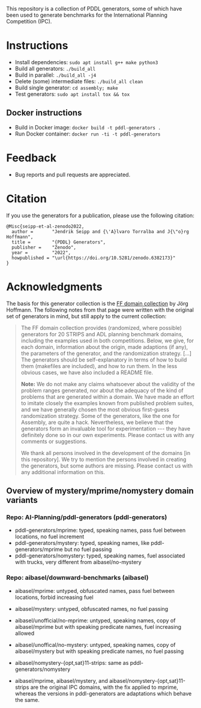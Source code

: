This repository is a collection of PDDL generators, some of which have been used
to generate benchmarks for the International Planning Competition (IPC).

# Instructions
* Install dependencies: ``sudo apt install g++ make python3``
* Build all generators: ``./build_all``
* Build in parallel: ``./build_all -j4``
* Delete (some) intermediate files: ``./build_all clean``
* Build single generator: ``cd assembly; make``
* Test generators: ``sudo apt install tox && tox``

## Docker instructions
* Build in Docker image: ``docker build -t pddl-generators .``
* Run Docker container: ``docker run -ti -t pddl-generators``

# Feedback
* Bug reports and pull requests are appreciated.

# Citation

If you use the generators for a publication, please use the following citation:

    @Misc{seipp-et-al-zenodo2022,
      author =       "Jendrik Seipp and {\'A}lvaro Torralba and J{\"o}rg Hoffmann",
      title =        "{PDDL} Generators",
      publisher =    "Zenodo",
      year =         "2022",
      howpublished = "\url{https://doi.org/10.5281/zenodo.6382173}"
    }


# Acknowledgments

The basis for this generator collection is the [FF domain
collection](http://fai.cs.uni-saarland.de/hoffmann/ff-domains.html) by
Jörg Hoffmann. The following notes from that page were written with the
original set of generators in mind, but still apply to the current
collection:

> The FF domain collection provides (randomized, where possible) generators
> for 20 STRIPS and ADL planning benchmark domains, including the examples
> used in both competitions. Below, we give, for each domain, information
> about the origin, made adaptions (if any), the parameters of the
> generator, and the randomization strategy. [...] The generators should be
> self-explanatory in terms of how to build them (makefiles are included),
> and how to run them. In the less obvious cases, we have also included a
> README file.
>
> **Note:** We do not make any claims whatsoever about the validity of the
> problem ranges generated, nor about the adequacy of the kind of problems
> that are generated within a domain. We have made an effort to imitate
> closely the examples known from published problem suites, and we have
> generally chosen the most obvious first-guess randomization strategy. Some
> of the generators, like the one for Assembly, are quite a hack.
> Nevertheless, we believe that the generators form an invaluable tool for
> experimentation --- they have definitely done so in our own experiments.
> Please contact us with any comments or suggestions.
>
> We thank all persons involved in the development of the domains [in this
> repository]. We try to mention the persons involved in creating the
> generators, but some authors are missing. Please contact us with any
> additional information on this.

## Overview of mystery/mprime/nomystery domain variants

### Repo: AI-Planning/pddl-generators (pddl-generators)

* pddl-generators/mprime: typed, speaking names, pass fuel between locations, no fuel increment
* pddl-generators/mystery: typed, speaking names, like pddl-generators/mprime but no fuel passing
* pddl-generators/nomystery: typed, speaking names, fuel associated with trucks, very different from aibasel/no-mystery

### Repo: aibasel/downward-benchmarks (aibasel)

* aibasel/mprime: untyped, obfuscated names, pass fuel between locations, forbid increasing fuel
* aibasel/mystery: untyped, obfuscated names, no fuel passing
* aibasel/unofficial/no-mprime: untyped, speaking names, copy of aibasel/mprime but with speaking predicate names, fuel increasing allowed
* aibasel/unoffical/no-mystery: untyped, speaking names, copy of aibasel/mystery but with speaking predicate names, no fuel passing
* aibasel/nomystery-{opt,sat}11-strips: same as pddl-generators/nomystery

* aibasel/mprime, aibasel/mystery, and aibasel/nomystery-{opt,sat}11-strips are the original IPC domains, with the fix applied to mprime, whereas the versions in pddl-generators are adaptations which behave the same.
